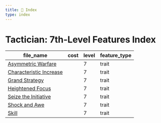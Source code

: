 ```yaml
---
title: 📑 Index
type: index
---
```


# Tactician: 7th-Level Features Index

| file_name                                               | cost | level | feature_type |
| ------------------------------------------------------- | ---- | ----- | ------------ |
| [Asymmetric Warfare](../Asymmetric%20Warfare)           |      | 7     | trait        |
| [Characteristic Increase](../Characteristic%20Increase) |      | 7     | trait        |
| [Grand Strategy](../Grand%20Strategy)                   |      | 7     | trait        |
| [Heightened Focus](../Heightened%20Focus)               |      | 7     | trait        |
| [Seize the Initiative](../Seize%20the%20Initiative)     |      | 7     | trait        |
| [Shock and Awe](../Shock%20and%20Awe)                   |      | 7     | trait        |
| [Skill](../Skill)                                       |      | 7     | trait        |
